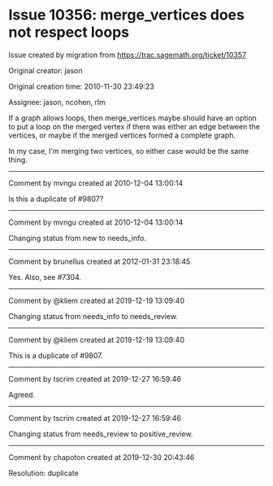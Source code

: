 # Issue 10356: merge_vertices does not respect loops

Issue created by migration from https://trac.sagemath.org/ticket/10357

Original creator: jason

Original creation time: 2010-11-30 23:49:23

Assignee: jason, ncohen, rlm

If a graph allows loops, then merge_vertices maybe should have an option to put a loop on the merged vertex if there was either an edge between the vertices, or maybe if the merged vertices formed a complete graph.  

In my case, I'm merging two vertices, so either case would be the same thing.


---

Comment by mvngu created at 2010-12-04 13:00:14

Is this a duplicate of #9807?


---

Comment by mvngu created at 2010-12-04 13:00:14

Changing status from new to needs_info.


---

Comment by brunellus created at 2012-01-31 23:18:45

Yes. Also, see #7304.


---

Comment by @kliem created at 2019-12-19 13:09:40

Changing status from needs_info to needs_review.


---

Comment by @kliem created at 2019-12-19 13:09:40

This is a duplicate of #9807.


---

Comment by tscrim created at 2019-12-27 16:59:46

Agreed.


---

Comment by tscrim created at 2019-12-27 16:59:46

Changing status from needs_review to positive_review.


---

Comment by chapoton created at 2019-12-30 20:43:46

Resolution: duplicate
